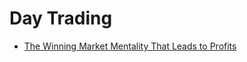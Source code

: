 # Day Trading

* [The Winning Market Mentality That Leads to Profits](winning-market-mentality/README.md)
